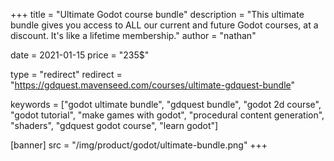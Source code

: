 +++
title = "Ultimate Godot course bundle"
description = "This ultimate bundle gives you access to ALL our current and future Godot courses, at a discount. It's like a lifetime membership."
author = "nathan"

date = 2021-01-15
price = "235$"

type = "redirect"
redirect = "https://gdquest.mavenseed.com/courses/ultimate-gdquest-bundle"

keywords = ["godot ultimate bundle", "gdquest bundle", "godot 2d course", "godot tutorial", "make games with godot", "procedural content generation", "shaders", "gdquest godot course", "learn godot"]

[banner]
src = "/img/product/godot/ultimate-bundle.png"
+++
